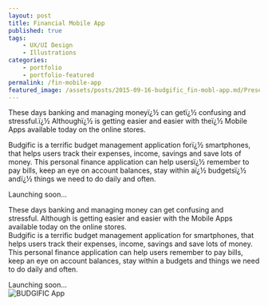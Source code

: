 ```yaml
---
layout: post
title: Financial Mobile App
published: true
tags:
    - UX/UI Design
    - Illustrations
categories:
    - portfolio
    - portfolio-featured
permalink: /fin-mobile-app
featured_image: /assets/posts/2015-09-16-budgific_fin-mobl-app.md/Present_FinBudgific.jpg
---
```

These days banking and managing moneyï¿½ can getï¿½ confusing and stressful.ï¿½ Althoughï¿½ is getting easier and easier with theï¿½ Mobile Apps available today on the online stores.
  
Budgific is a terrific budget management application forï¿½ smartphones, that helps users track their expenses, income, savings and save lots of money. This personal finance application can help usersï¿½ remember to pay bills, keep an eye on account balances, stay within aï¿½ budgetsï¿½ andï¿½ things we need to do daily and often.

Launching soon&#8230;
  

These days banking and managing money can get confusing and stressful. Although is getting easier and easier with the Mobile Apps available today on the online stores.  
Budgific is a terrific budget management application for smartphones, that helps users track their expenses, income, savings and save lots of money. This personal finance application can help users remember to pay bills, keep an eye on account balances, stay within a budgets and things we need to do daily and often.



Launching soon…  
![BUDGIFIC App](/assets/posts/2015-09-16-financial-mobile-app/Present_FinBudgific.jpg)